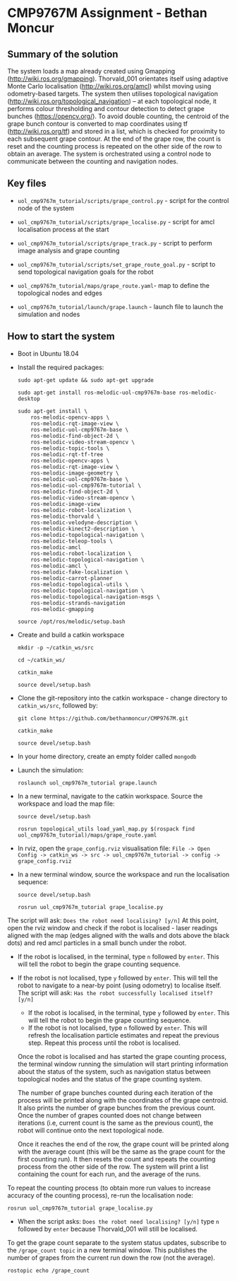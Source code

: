 # CMP9767M Assignment - Bethan Moncur

## Summary of the solution

The system loads a map already created using Gmapping (http://wiki.ros.org/gmapping). Thorvald_001 orientates itself using adaptive Monte Carlo localisation (http://wiki.ros.org/amcl) whilst moving using odometry-based targets. The system then utilises topological navigation (http://wiki.ros.org/topological_navigation) – at each topological node, it performs colour thresholding and contour detection to detect grape bunches (https://opencv.org/). To avoid double counting, the centroid of the grape bunch contour is converted to map coordinates using tf (http://wiki.ros.org/tf) and stored in a list, which is checked for proximity to each subsequent grape contour. At the end of the grape row, the count is reset and the counting process is repeated on the other side of the row to obtain an average. The system is orchestrated using a control node to communicate between the counting and navigation nodes.

## Key files
* `uol_cmp9767m_tutorial/scripts/grape_control.py` - script for the control node of the system
* `uol_cmp9767m_tutorial/scripts/grape_localise.py` - script for amcl localisation process at the start
* `uol_cmp9767m_tutorial/scripts/grape_track.py` - script to perform image analysis and grape counting
* `uol_cmp9767m_tutorial/scripts/set_grape_route_goal.py` - script to send topological navigation goals for the robot

* `uol_cmp9767m_tutorial/maps/grape_route.yaml`- map to define the topological nodes and edges

* `uol_cmp9767m_tutorial/launch/grape.launch` - launch file to launch the simulation and nodes

## How to start the system

* Boot in Ubuntu 18.04
* Install the required packages:

    ```
    sudo apt-get update && sudo apt-get upgrade
    ```
    
    ```
    sudo apt-get install ros-melodic-uol-cmp9767m-base ros-melodic-desktop
    ```
    
    ```
    sudo apt-get install \
        ros-melodic-opencv-apps \
        ros-melodic-rqt-image-view \
        ros-melodic-uol-cmp9767m-base \
        ros-melodic-find-object-2d \
        ros-melodic-video-stream-opencv \
        ros-melodic-topic-tools \
        ros-melodic-rqt-tf-tree
        ros-melodic-opencv-apps \
        ros-melodic-rqt-image-view \
        ros-melodic-image-geometry \
        ros-melodic-uol-cmp9767m-base \
        ros-melodic-uol-cmp9767m-tutorial \
        ros-melodic-find-object-2d \
        ros-melodic-video-stream-opencv \
        ros-melodic-image-view
        ros-melodic-robot-localization \
        ros-melodic-thorvald \
        ros-melodic-velodyne-description \
        ros-melodic-kinect2-description \
        ros-melodic-topological-navigation \
        ros-melodic-teleop-tools \
        ros-melodic-amcl
        ros-melodic-robot-localization \
        ros-melodic-topological-navigation \
        ros-melodic-amcl \
        ros-melodic-fake-localization \
        ros-melodic-carrot-planner
        ros-melodic-topological-utils \
        ros-melodic-topological-navigation \
        ros-melodic-topological-navigation-msgs \
        ros-melodic-strands-navigation
        ros-melodic-gmapping
    ```
    
    ```
    source /opt/ros/melodic/setup.bash
    ```
    
* Create and build a catkin workspace

    ```
    mkdir -p ~/catkin_ws/src
    ```
    
    ```
    cd ~/catkin_ws/
    ```
    
    ```
    catkin_make
    ```

    ```
    source devel/setup.bash
    ```
    
* Clone the git-repository into the catkin workspace - change directory to `catkin_ws/src`, followed by:

    ```
    git clone https://github.com/bethanmoncur/CMP9767M.git
    ```
    ```
    catkin_make
    ```
    
    ```
    source devel/setup.bash
    ```
    
* In your home directory, create an empty folder called `mongodb`
* Launch the simulation:
    ```
    roslaunch uol_cmp9767m_tutorial grape.launch
    ```
    
* In a new terminal, navigate to the catkin workspace. Source the workspace and load the map file:
    ```
    source devel/setup.bash
    ```
    
    ```
    rosrun topological_utils load_yaml_map.py $(rospack find uol_cmp9767m_tutorial)/maps/grape_route.yaml
    ```
    
* In rviz, open the `grape_config.rviz` visualisation file: `File -> Open Config -> catkin_ws -> src -> uol_cmp9767m_tutorial -> config -> grape_config.rviz`
* In a new terminal window, source the workspace and run the localisation sequence:
    ```
    source devel/setup.bash
    ```

    ```
    rosrun uol_cmp9767m_tutorial grape_localise.py
    ```
    
The script will ask: `Does the robot need localising? [y/n]`
At this point, open the rviz window and check if the robot is localised -  laser readings aligned with the map (edges aligned with the walls and dots above the black dots) and red amcl particles in a small bunch under the robot.

* If the robot is localised, in the terminal, type `n` followed by `enter`. This will tell the robot to begin the grape counting sequence.

* If the robot is not localised, type `y` followed by `enter`. This will tell the robot to navigate to a near-by point (using odometry) to localise itself. The script will ask: `Has the robot successfully localised itself? [y/n]`

    * If the robot is localised, in the terminal, type `y` followed by `enter`. This will tell the robot to begin the grape counting sequence.
    * If the robot is not localised, type `n` followed by `enter`. This will refresh the localisation particle estimates and repeat the previous step. Repeat this process until the robot is localised.

    Once the robot is localised and has started the grape counting process, the terminal window running the simulation will start printing information about the status of the system, such as navigation status between topological nodes and the status of the grape counting system.

    The number of grape bunches counted during each iteration of the process will be printed along with the coordinates of the grape centroid. It also prints the number of grape bunches from the previous count. Once the number of grapes counted does not change between iterations (i.e, current count is the same as the previous count), the robot will continue onto the next topological node.

    Once it reaches the end of the row, the grape count will be printed along with the average count (this will be the same as the grape count for the first counting run). It then resets the count and repeats the counting process from the other side of the row. The system will print a list containing the count for each run, and the average of the runs.

To repeat the counting process (to obtain more run values to increase accuracy of the counting process), re-run the localisation node:

```
rosrun uol_cmp9767m_tutorial grape_localise.py
```
    
* When the script asks: `Does the robot need localising? [y/n]` type `n` followed by `enter` because Thorvald_001 will still be localised.

To get the grape count separate to the system status updates, subscribe to the `/grape_count topic` in a new terminal window. This publishes the number of grapes from the current run down the row (not the average).

```
rostopic echo /grape_count
```
